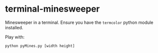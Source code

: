 # terminal-minesweeper
Minesweeper in a terminal. Ensure you have the `termcolor` python module installed.

Play with:
```shell
python pyMines.py [width height]
```
